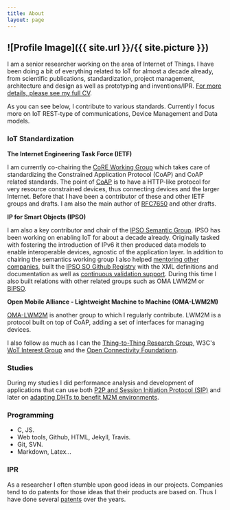 ```yaml
---
title: About
layout: page
---
```

![Profile Image]({{ site.url }}/{{ site.picture }})
---

I am a senior researcher working on the area of Internet of Things. I have been doing a bit of everything related to IoT for almost a decade already, from scientific publications, standardization, project management, architecture and design as well as prototyping and inventions/IPR. [For more details, please see my full CV](/assets/files/jaime_cv.pdf).

As you can see below, I contribute to various standards. Currently I focus more on IoT REST-type of communications, Device Management and Data models.

### IoT Standardization

**The Internet Engineering Task Force (IETF)**

I am currently co-chairing the [CoRE Working Group](https://datatracker.ietf.org/wg/core/charter/) which takes care of standardizing the Constrained Application Protocol (CoAP) and CoAP related standards. The point of [CoAP](https://tools.ietf.org/html/rfc7252) is to have a HTTP-like protocol for very resource constrained devices, thus connecting devices and the larger Internet. Before that I have been a contributor of these and other IETF groups and drafts. I am also the main author of [RFC7650](https://tools.ietf.org/html/rfc7650) and other drafts.

**IP for Smart Objects (IPSO)**

I am also a key contributor and chair of the [IPSO Semantic Group](http://www.ipso-alliance.org). IPSO has been working on enabling IoT for about a decade already. Originally tasked with fostering the introduction of IPv6 it then produced data models to enable interoperable devices, agnostic of the application layer. In addition to chairing the semantics working group I also helped [mentoring other companies](http://challenge.ipso-alliance.org/judges-mentors), built the [IPSO SO Github Registry](http://ipso-alliance.github.io/pub/) with the XML definitions and documentation as well as [continuous validation support](https://travis-ci.org/IPSO-Alliance/pub). During this time I also built relations with other related groups such as OMA LWM2M or [BIPSO](http://bluetoother.github.io/bipso/#/).

**Open Mobile Alliance - Lightweight Machine to Machine (OMA-LWM2M)**

[OMA-LWM2M](http://openmobilealliance.org) is another group to which I regularly contribute. LWM2M is a protocol built on top of CoAP, adding a set of interfaces for managing devices.

I also follow as much as I can the [Thing-to-Thing Research Group](https://github.com/t2trg), W3C's [WoT Interest Group](https://github.com/w3c/wot/) and the [Open Connectivity Foundationn](https://openconnectivity.org).

### Studies

During my studies I did performance analysis and development of applications that can use both [P2P and Session Initiation Protocol (SIP)](/assets/files/thesis_reload.pdf) and later on [adapting DHTs to benefit M2M environments](/assets/files/thesis_dht_m2m.pdf).

### Programming

* C, JS.
* Web tools, Github, HTML, Jekyll, Travis.
* Git, SVN.
* Markdown, Latex...

### IPR

As a researcher I often stumble upon good ideas in our projects. Companies tend to do patents for those ideas that their products are based on. Thus I have done several [patents](http://patents.justia.com/inventor/jaime-jimenez) over the years.
